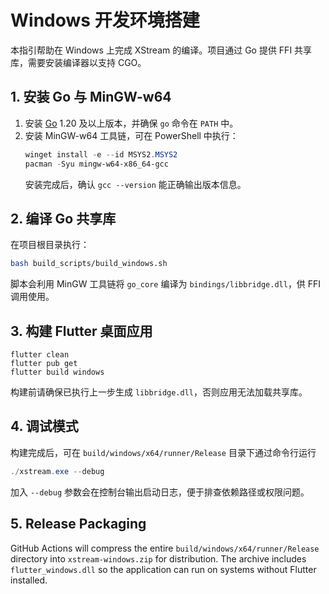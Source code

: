 # Windows 开发环境搭建

本指引帮助在 Windows 上完成 XStream 的编译。项目通过 Go 提供 FFI 共享库，需要安装编译器以支持 CGO。

## 1. 安装 Go 与 MinGW-w64

1. 安装 [Go](https://go.dev/dl/) 1.20 及以上版本，并确保 `go` 命令在 `PATH` 中。
2. 安装 MinGW-w64 工具链，可在 PowerShell 中执行：
   ```powershell
   winget install -e --id MSYS2.MSYS2
   pacman -Syu mingw-w64-x86_64-gcc
   ```
   安装完成后，确认 `gcc --version` 能正确输出版本信息。

## 2. 编译 Go 共享库

在项目根目录执行：

```bash
bash build_scripts/build_windows.sh
```

脚本会利用 MinGW 工具链将 `go_core` 编译为 `bindings/libbridge.dll`，供 FFI 调用使用。

## 3. 构建 Flutter 桌面应用

```
flutter clean
flutter pub get
flutter build windows
```

构建前请确保已执行上一步生成 `libbridge.dll`，否则应用无法加载共享库。

## 4. 调试模式

构建完成后，可在 `build/windows/x64/runner/Release` 目录下通过命令行运行

```powershell
./xstream.exe --debug
```

加入 `--debug` 参数会在控制台输出启动日志，便于排查依赖路径或权限问题。

## 5. Release Packaging

GitHub Actions will compress the entire `build/windows/x64/runner/Release`
directory into `xstream-windows.zip` for distribution. The archive includes
`flutter_windows.dll` so the application can run on systems without Flutter
installed.
